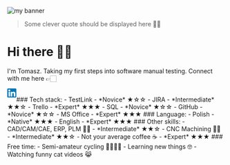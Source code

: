 <p align=”center”>
<img src="https://user-images.githubusercontent.com/64099791/183385569-41dce7d2-41f5-434b-ab80-b4c35c8a6460.png" alt="my banner">
   
> Some clever quote should be displayed here 🤷‍♂️
</p>

# Hi there 🙋‍♂️
I'm Tomasz. Taking my first steps into software manual testing. Connect with me here 👉🏻 

<a href="https://www.linkedin.com/in/tomasz-chaci%C5%84ski-6388b7247/"><img align="left" src="https://raw.githubusercontent.com/x44ibn7/x44ibn7/main/images/linkedin.png" alt="Tomasz|LinkedIn" width="21px"/></a>

<br>
### Tech stack:
- TestLink - *Novice* ★☆☆
- JIRA - *Intermediate* ★★☆
- Trello - *Expert* ★★★
- SQL - *Novice* ★☆☆
- GitHub - *Novice* ★☆☆
- MS Office - *Expert* ★★★
### Language:
- Polish - *Native* ★★★
- English - *Expert* ★★★
### Other skills:
- CAD/CAM/CAE, ERP, PLM 👨‍💻 - *Intermediate* ★★☆
- CNC Machining 👨‍🔧 - *Intermediate* ★★☆
- Not your average coffee ☕️ - *Expert* ★★★
### Free time:
- Semi-amateur cycling 🚴‍♂️🚵‍♂️
- Learning new things 🤓
- Watching funny cat videos 😹





